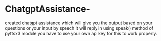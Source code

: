 # ChatgptAssistance-
 created chatgpt assistance which will give you the output based on your questions or your input by speech it will reply in using speak() method of pyttsx3 module 
you have to use your own api key for this to work properly.

